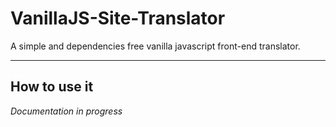 # VanillaJS-Site-Translator

A simple and dependencies free vanilla javascript front-end translator.

---

## How to use it

_Documentation in progress_
